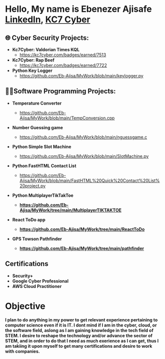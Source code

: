 <h1>Hello, My name is Ebenezer Ajisafe <br/>
  <a href="www.linkedin.com/in/ebenezerajisafe"> Linkedln</a>, <a href="https://kc7cyber.com/profile/EbenezerAjisafe">KC7 Cyber</a></h1>

<h2>🌐 Cyber Security Projects:</h2>

- <b>Kc7Cyber: Valdorian Times KQL</b>
  - https://kc7cyber.com/badges/earned/7513
- <b>Kc7Cyber: Rap Beef</b>
  - https://kc7cyber.com/badges/earned/7722
- <b> Python Key Logger </b>
    - https://github.com/Eb-Ajisa/MyWork/blob/main/keylogger.py
 
 <h2>👨‍💻Software Programming Projects: </h2>

- <b> Temperature Converter </b>
    - https://github.com/Eb-Ajisa/MyWork/blob/main/TempConversion.cpp
- <b> Number Guessing game </b>
    - https://github.com/Eb-Ajisa/MyWork/blob/main/nguessgame.c
- <b> Python Simple Slot Machine </b>
    - https://github.com/Eb-Ajisa/MyWork/blob/main/SlotMachine.py

- <b> Python FastHTML Contact List </b>
    - https://github.com/Eb-Ajisa/MyWork/blob/main/FastHTML%20Quick%20Contact%20List%20project.py
- <b> Python MultiplayerTikTakToe
    - https://github.com/Eb-Ajisa/MyWork/tree/main/MultiplayerTIKTAKTOE
- <b> React ToDo app </b>
    - https://github.com/Eb-Ajisa/MyWork/tree/main/ReactToDo
- <b> GPS Towson Pathfinder
    - https://github.com/Eb-Ajisa/MyWork/tree/main/pathfinder
<h2>Certifications</h2>

- Security+
- Google Cyber Professional
- AWS Cloud Practitioner
  
<h1>Objective</h1>
I plan to do anything in my power to get relevant experience pertaining to computer science even if it is IT. I dont mind if I am in the cyber, cloud, or the software field, aslong as I am gaining knowledge in the tech field of STEM. I desire to reshape the technology and/or advance the sector of STEM, and in order to do that I need as much exerience as I can get, thus I am takiing it upon myself to get many certifications and desire to work with companies.
